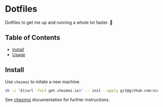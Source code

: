 # Dotfiles

Dotfiles to get me up and running a whole lot faster. 🚀

## Table of Contents

* [Install](#install)
* [Usage](#usage)

## Install

Use `chezmoi` to initate a new machine.

```bash
sh -c "$(curl -fsLS get.chezmoi.io)" -- init --apply git@github.com:nickpellant/dotfiles.git
```

See [chezmoi](https://chezmoi.io/) documentation for further instructions.
